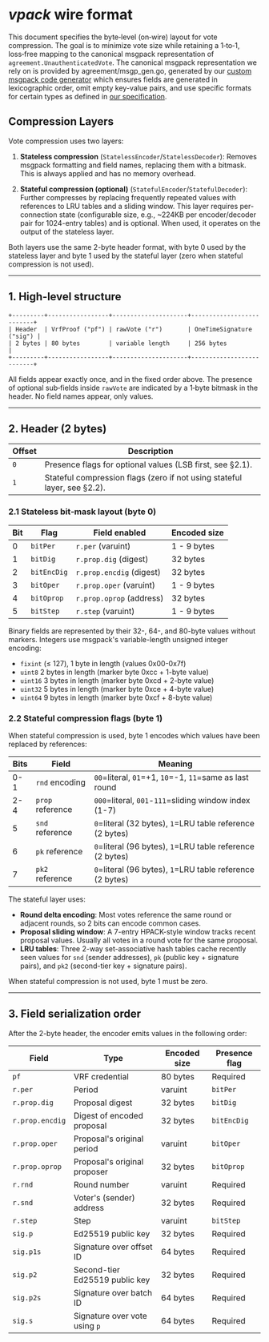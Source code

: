 # *vpack* wire format

This document specifies the byte‑level (on‑wire) layout for vote compression.
The goal is to minimize vote size while retaining a 1‑to‑1, loss‑free mapping to the canonical msgpack representation of `agreement.UnauthenticatedVote`.
The canonical msgpack representation we rely on is provided by agreement/msgp_gen.go, generated by our [custom msgpack code generator](https://github.com/algorand/msgp)
which ensures fields are generated in lexicographic order, omit empty key-value pairs, and use specific formats for certain types as defined in
[our specification](https://github.com/algorandfoundation/specs/blob/c0331123148971e4705f25b9c937cb23e5ee28d1/dev/crypto.md#L22-L40).

## Compression Layers

Vote compression uses two layers:

1. **Stateless compression** (`StatelessEncoder`/`StatelessDecoder`): Removes msgpack formatting and field names, replacing them with a bitmask. This is always applied and has no memory overhead.

2. **Stateful compression (optional)** (`StatefulEncoder`/`StatefulDecoder`): Further compresses by replacing frequently repeated values with references to LRU tables and a sliding window. This layer requires per-connection state (configurable size, e.g., ~224KB per encoder/decoder pair for 1024-entry tables) and is optional. When used, it operates on the output of the stateless layer.

Both layers use the same 2-byte header format, with byte 0 used by the stateless layer and byte 1 used by the stateful layer (zero when stateful compression is not used).

---

## 1. High‑level structure

```
+---------+-----------------+---------------------+--------------------------+
| Header  | VrfProof ("pf") | rawVote ("r")       | OneTimeSignature ("sig") |
| 2 bytes | 80 bytes        | variable length     | 256 bytes                |
+---------+-----------------+---------------------+--------------------------+
```

All fields appear exactly once, and in the fixed order above. The presence of optional sub‑fields inside `rawVote` are indicated by a 1‑byte bitmask in the header.
No field names appear, only values.

---

## 2. Header (2 bytes)

| Offset | Description                                                    |
| ------ | -------------------------------------------------------------- |
| `0`    | Presence flags for optional values (LSB first, see §2.1).     |
| `1`    | Stateful compression flags (zero if not using stateful layer, see §2.2). |

### 2.1 Stateless bit‑mask layout (byte 0)

| Bit | Flag        | Field enabled                    | Encoded size |
| --- | ----------- | -------------------------------- | ------------ |
| 0   | `bitPer`    | `r.per` (varuint)                | 1 - 9 bytes  |
| 1   | `bitDig`    | `r.prop.dig` (digest)            | 32 bytes     |
| 2   | `bitEncDig` | `r.prop.encdig` (digest)         | 32 bytes     |
| 3   | `bitOper`   | `r.prop.oper` (varuint)          | 1 - 9 bytes  |
| 4   | `bitOprop`  | `r.prop.oprop` (address)         | 32 bytes     |
| 5   | `bitStep`   | `r.step` (varuint)               | 1 - 9 bytes  |

Binary fields are represented by their 32-, 64-, and 80-byte values without markers.
Integers use msgpack's variable-length unsigned integer encoding:
- `fixint` (≤ 127), 1 byte in length (values 0x00-0x7f)
- `uint8` 2 bytes in length (marker byte 0xcc + 1-byte value)
- `uint16` 3 bytes in length (marker byte 0xcd + 2-byte value)
- `uint32` 5 bytes in length (marker byte 0xce + 4-byte value)
- `uint64` 9 bytes in length (marker byte 0xcf + 8-byte value)

### 2.2 Stateful compression flags (byte 1)

When stateful compression is used, byte 1 encodes which values have been replaced by references:

| Bits | Field            | Meaning                                                           |
| ---- | ---------------- | ----------------------------------------------------------------- |
| 0-1  | `rnd` encoding   | `00`=literal, `01`=+1, `10`=-1, `11`=same as last round          |
| 2-4  | `prop` reference | `000`=literal, `001`-`111`=sliding window index (1-7)            |
| 5    | `snd` reference  | `0`=literal (32 bytes), `1`=LRU table reference (2 bytes)        |
| 6    | `pk` reference   | `0`=literal (96 bytes), `1`=LRU table reference (2 bytes)        |
| 7    | `pk2` reference  | `0`=literal (96 bytes), `1`=LRU table reference (2 bytes)        |

The stateful layer uses:
- **Round delta encoding**: Most votes reference the same round or adjacent rounds, so 2 bits can encode common cases.
- **Proposal sliding window**: A 7-entry HPACK-style window tracks recent proposal values. Usually all votes in a round vote for the same proposal.
- **LRU tables**: Three 2-way set-associative hash tables cache recently seen values for `snd` (sender addresses), `pk` (public key + signature pairs), and `pk2` (second-tier key + signature pairs).

When stateful compression is not used, byte 1 must be zero.

---

## 3. Field serialization order

After the 2-byte header, the encoder emits values in the following order:

| Field          | Type                           | Encoded size | Presence flag |
| -------------- | ------------------------------ | ------------ | ------------- |
| `pf`           | VRF credential                 | 80 bytes     | Required      |
| `r.per`        | Period                         | varuint      | `bitPer`      |
| `r.prop.dig`   | Proposal digest                | 32 bytes     | `bitDig`      |
| `r.prop.encdig`| Digest of encoded proposal     | 32 bytes     | `bitEncDig`   |
| `r.prop.oper`  | Proposal's original period     | varuint      | `bitOper`     |
| `r.prop.oprop` | Proposal's original proposer   | 32 bytes     | `bitOprop`    |
| `r.rnd`        | Round number                   | varuint      | Required      |
| `r.snd`        | Voter's (sender) address       | 32 bytes     | Required      |
| `r.step`       | Step                           | varuint      | `bitStep`     |
| `sig.p`        | Ed25519 public key             | 32 bytes     | Required      |
| `sig.p1s`      | Signature over offset ID       | 64 bytes     | Required      |
| `sig.p2`       | Second-tier Ed25519 public key | 32 bytes     | Required      |
| `sig.p2s`      | Signature over batch ID        | 64 bytes     | Required      |
| `sig.s`        | Signature over vote using `p`  | 64 bytes     | Required      |
